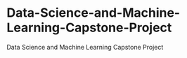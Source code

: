 # Data-Science-and-Machine-Learning-Capstone-Project
Data Science and Machine Learning Capstone Project
